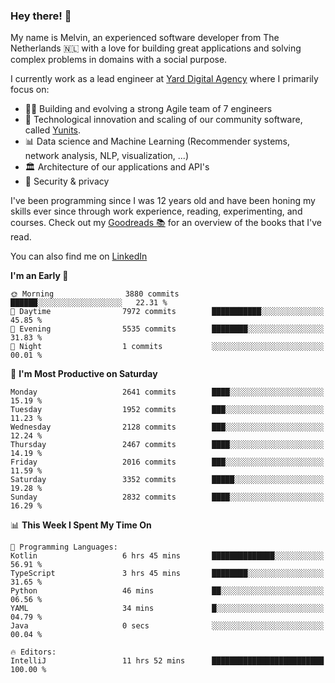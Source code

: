 ### Hey there! 👋

My name is Melvin, an experienced software developer from The Netherlands 🇳🇱 with a love for building great applications and solving complex problems in domains with a social purpose. 

I currently work as a lead engineer at [Yard Digital Agency](https://github.com/yardinternet) where I primarily focus on:

* 👏🏼 Building and evolving a strong Agile team of 7 engineers
* 🚀 Technological innovation and scaling of our community software, called [Yunits](https://www.yunits.com/).
* 📊 Data science and Machine Learning (Recommender systems, network analysis, NLP, visualization, ...)
* 🏛 Architecture of our applications and API's
* 🔐 Security & privacy

I've been programming since I was 12 years old and have been honing my skills ever since through work experience, reading, experimenting, and courses.
Check out my [Goodreads 📚](https://goodreads.com/melvinkoopmans) for an overview of the books that I've read. 

You can also find me on [LinkedIn](https://www.linkedin.com/in/melvinkoopmans)

<!--START_SECTION:waka-->
**I'm an Early 🐤** 

```text
🌞 Morning                3880 commits        ██████░░░░░░░░░░░░░░░░░░░   22.31 % 
🌆 Daytime                7972 commits        ███████████░░░░░░░░░░░░░░   45.85 % 
🌃 Evening                5535 commits        ████████░░░░░░░░░░░░░░░░░   31.83 % 
🌙 Night                  1 commits           ░░░░░░░░░░░░░░░░░░░░░░░░░   00.01 % 
```
📅 **I'm Most Productive on Saturday** 

```text
Monday                   2641 commits        ████░░░░░░░░░░░░░░░░░░░░░   15.19 % 
Tuesday                  1952 commits        ███░░░░░░░░░░░░░░░░░░░░░░   11.23 % 
Wednesday                2128 commits        ███░░░░░░░░░░░░░░░░░░░░░░   12.24 % 
Thursday                 2467 commits        ████░░░░░░░░░░░░░░░░░░░░░   14.19 % 
Friday                   2016 commits        ███░░░░░░░░░░░░░░░░░░░░░░   11.59 % 
Saturday                 3352 commits        █████░░░░░░░░░░░░░░░░░░░░   19.28 % 
Sunday                   2832 commits        ████░░░░░░░░░░░░░░░░░░░░░   16.29 % 
```


📊 **This Week I Spent My Time On** 

```text
💬 Programming Languages: 
Kotlin                   6 hrs 45 mins       ██████████████░░░░░░░░░░░   56.91 % 
TypeScript               3 hrs 45 mins       ████████░░░░░░░░░░░░░░░░░   31.65 % 
Python                   46 mins             ██░░░░░░░░░░░░░░░░░░░░░░░   06.56 % 
YAML                     34 mins             █░░░░░░░░░░░░░░░░░░░░░░░░   04.79 % 
Java                     0 secs              ░░░░░░░░░░░░░░░░░░░░░░░░░   00.04 % 

🔥 Editors: 
IntelliJ                 11 hrs 52 mins      █████████████████████████   100.00 % 
```


<!--END_SECTION:waka-->

